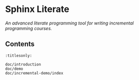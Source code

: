 Sphinx Literate
===============

*An advanced literate programming tool for writing incremental programming courses.*

Contents
--------

```{toctree}
:titlesonly:

doc/introduction
doc/demo
doc/incremental-demo/index
```
